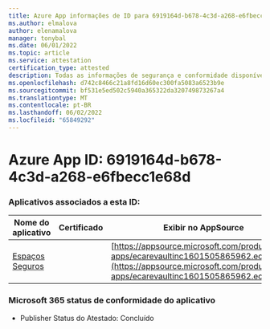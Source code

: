 ```yaml
---
title: Azure App informações de ID para 6919164d-b678-4c3d-a268-e6fbecc1e68d
ms.author: elmalova
author: elenamalova
manager: tonybal
ms.date: 06/01/2022
ms.topic: article
ms.service: attestation
certification_type: attested
description: Todas as informações de segurança e conformidade disponíveis para 6919164d-b678-4c3d-a268-e6fbecc1e68d.
ms.openlocfilehash: d742c8466c21a8fd16d60ec300fa5083a6523b9e
ms.sourcegitcommit: bf531e5ed502c5940a365322da320749873267a4
ms.translationtype: MT
ms.contentlocale: pt-BR
ms.lasthandoff: 06/02/2022
ms.locfileid: "65849292"
---
```

# <a name="azure-app-id-6919164d-b678-4c3d-a268-e6fbecc1e68d"></a>Azure App ID: 6919164d-b678-4c3d-a268-e6fbecc1e68d


### <a name="apps-associated-with-this-id"></a>Aplicativos associados a esta ID:
| **Nome do aplicativo** | **Certificado** | **Exibir no AppSource** |
|--------------|---------------|-----------------------|
| [ Espaços Seguros](../forward/WA200002691.md) |  | [https://appsource.microsoft.com/product/web-apps/ecarevaultinc1601505865962.ecarevault](https://appsource.microsoft.com/product/web-apps/ecarevaultinc1601505865962.ecarevault) |

### <a name="microsoft-365-app-compliance-status"></a>Microsoft 365 status de conformidade do aplicativo
- Publisher Status do Atestado: Concluído
